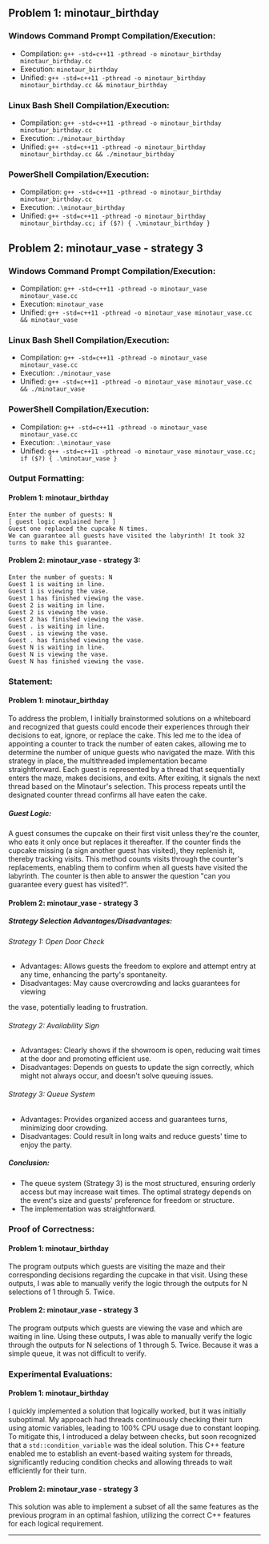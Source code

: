 ## Problem 1: minotaur_birthday

### Windows Command Prompt Compilation/Execution:

- Compilation: `g++ -std=c++11 -pthread -o minotaur_birthday minotaur_birthday.cc`
- Execution: `minotaur_birthday`
- Unified: `g++ -std=c++11 -pthread -o minotaur_birthday minotaur_birthday.cc && minotaur_birthday`

### Linux Bash Shell Compilation/Execution:

- Compilation: `g++ -std=c++11 -pthread -o minotaur_birthday minotaur_birthday.cc`
- Execution: `./minotaur_birthday`
- Unified: `g++ -std=c++11 -pthread -o minotaur_birthday minotaur_birthday.cc && ./minotaur_birthday`

### PowerShell Compilation/Execution:

- Compilation: `g++ -std=c++11 -pthread -o minotaur_birthday minotaur_birthday.cc`
- Execution: `.\minotaur_birthday`
- Unified: `g++ -std=c++11 -pthread -o minotaur_birthday minotaur_birthday.cc; if ($?) { .\minotaur_birthday }`

## Problem 2: minotaur_vase - strategy 3

### Windows Command Prompt Compilation/Execution:

- Compilation: `g++ -std=c++11 -pthread -o minotaur_vase minotaur_vase.cc`
- Execution: `minotaur_vase`
- Unified: `g++ -std=c++11 -pthread -o minotaur_vase minotaur_vase.cc && minotaur_vase`

### Linux Bash Shell Compilation/Execution:

- Compilation: `g++ -std=c++11 -pthread -o minotaur_vase minotaur_vase.cc`
- Execution: `./minotaur_vase`
- Unified: `g++ -std=c++11 -pthread -o minotaur_vase minotaur_vase.cc && ./minotaur_vase`

### PowerShell Compilation/Execution:

- Compilation: `g++ -std=c++11 -pthread -o minotaur_vase minotaur_vase.cc`
- Execution: `.\minotaur_vase`
- Unified: `g++ -std=c++11 -pthread -o minotaur_vase minotaur_vase.cc; if ($?) { .\minotaur_vase }`

### Output Formatting:

#### Problem 1: minotaur_birthday

```
Enter the number of guests: N
[ guest logic explained here ]
Guest one replaced the cupcake N times.
We can guarantee all guests have visited the labyrinth! It took 32 turns to make this guarantee.
```

#### Problem 2: minotaur_vase - strategy 3:

```
Enter the number of guests: N
Guest 1 is waiting in line.
Guest 1 is viewing the vase.
Guest 1 has finished viewing the vase.
Guest 2 is waiting in line.
Guest 2 is viewing the vase.
Guest 2 has finished viewing the vase.
Guest . is waiting in line.
Guest . is viewing the vase.
Guest . has finished viewing the vase.
Guest N is waiting in line.
Guest N is viewing the vase.
Guest N has finished viewing the vase.
```

### Statement:

#### Problem 1: minotaur_birthday

To address the problem, I initially brainstormed solutions on a whiteboard and recognized that guests could encode their experiences through their decisions to eat, ignore, or replace the cake. This led me to the idea of appointing a counter to track the number of eaten cakes, allowing me to determine the number of unique guests who navigated the maze. With this strategy in place, the multithreaded implementation became straightforward. Each guest is represented by a thread that sequentially enters the maze, makes decisions, and exits. After exiting, it signals the next thread based on the Minotaur's selection. This process repeats until the designated counter thread confirms all have eaten the cake.

##### Guest Logic:

A guest consumes the cupcake on their first visit unless they're the counter, who eats it only once but replaces it thereafter. If the counter finds the cupcake missing (a sign another guest has visited), they replenish it, thereby tracking visits. This method counts visits through the counter's replacements, enabling them to confirm when all guests have visited the labyrinth. The counter is then able to answer the question "can you guarantee every guest has visited?".

#### Problem 2: minotaur_vase - strategy 3

##### Strategy Selection Advantages/Disadvantages:

###### Strategy 1: Open Door Check

- Advantages: Allows guests the freedom to explore and attempt entry at any time, enhancing the party's spontaneity.
- Disadvantages: May cause overcrowding and lacks guarantees for viewing

 the vase, potentially leading to frustration.

###### Strategy 2: Availability Sign

- Advantages: Clearly shows if the showroom is open, reducing wait times at the door and promoting efficient use.
- Disadvantages: Depends on guests to update the sign correctly, which might not always occur, and doesn't solve queuing issues.

###### Strategy 3: Queue System

- Advantages: Provides organized access and guarantees turns, minimizing door crowding.
- Disadvantages: Could result in long waits and reduce guests' time to enjoy the party.

##### Conclusion:

- The queue system (Strategy 3) is the most structured, ensuring orderly access but may increase wait times. The optimal strategy depends on the event's size and guests' preference for freedom or structure.
- The implementation was straightforward.

### Proof of Correctness:

#### Problem 1: minotaur_birthday

The program outputs which guests are visiting the maze and their corresponding decisions regarding the cupcake in that visit. Using these outputs, I was able to manually verify the logic through the outputs for N selections of 1 through 5. Twice.

#### Problem 2: minotaur_vase - strategy 3

The program outputs which guests are viewing the vase and which are waiting in line. Using these outputs, I was able to manually verify the logic through the outputs for N selections of 1 through 5. Twice. Because it was a simple queue, it was not difficult to verify.

### Experimental Evaluations:

#### Problem 1: minotaur_birthday

I quickly implemented a solution that logically worked, but it was initially suboptimal. My approach had threads continuously checking their turn using atomic variables, leading to 100% CPU usage due to constant looping. To mitigate this, I introduced a delay between checks, but soon recognized that a `std::condition_variable` was the ideal solution. This C++ feature enabled me to establish an event-based waiting system for threads, significantly reducing condition checks and allowing threads to wait efficiently for their turn.

#### Problem 2: minotaur_vase - strategy 3

This solution was able to implement a subset of all the same features as the previous program in an optimal fashion, utilizing the correct C++ features for each logical requirement.

---